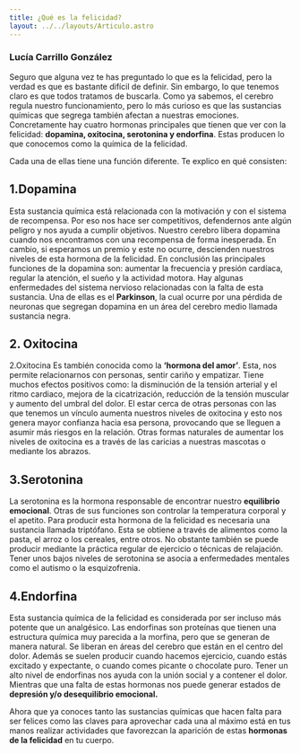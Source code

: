```yaml
---
title: ¿Qué es la felicidad?
layout: ../../layouts/Articulo.astro
---
```


### Lucía Carrillo González
Seguro que alguna vez te has preguntado lo que es la felicidad, pero la verdad es que es
bastante difícil de definir. Sin embargo, lo que tenemos claro es que todos tratamos de
buscarla. Como ya sabemos, el cerebro regula nuestro funcionamiento, pero lo más curioso
es que las sustancias químicas que segrega también afectan a nuestras emociones.
Concretamente hay cuatro hormonas principales que tienen que ver con la felicidad:
**dopamina, oxitocina, serotonina y endorfina**. Estas producen lo que conocemos como
la química de la felicidad.  
  
Cada una de ellas tiene una función diferente. Te explico en qué consisten:

## 1.Dopamina
Esta sustancia química está
relacionada con la motivación y con
el sistema de recompensa. Por eso
nos hace ser competitivos, defendernos
ante algún peligro y nos ayuda a
cumplir objetivos. Nuestro cerebro
libera dopamina cuando nos
encontramos con una recompensa de
forma inesperada. En cambio, si
esperamos un premio y este no ocurre,
descienden nuestros niveles de esta
hormona de la felicidad.
En conclusión las principales
funciones de la dopamina son:
aumentar la frecuencia y presión
cardíaca, regular la atención, el sueño
y la actividad motora.
Hay algunas enfermedades del sistema
nervioso relacionadas con la falta de
esta sustancia. Una de ellas es el
**Parkinson**, la cual ocurre por una
pérdida de neuronas que segregan
dopamina en un área del cerebro
medio llamada sustancia negra.

## 2. Oxitocina
2.Oxitocina
Es también conocida como la
**‘hormona del amor’**. Esta, nos
permite relacionarnos con personas,
sentir cariño y empatizar.
Tiene muchos efectos positivos como:
la disminución de la tensión arterial y
el ritmo cardiaco, mejora de la
cicatrización, reducción de la tensión
muscular y aumento del umbral del
dolor.
El estar cerca de otras personas con las
que tenemos un vínculo aumenta
nuestros niveles de oxitocina y esto nos
genera mayor confianza hacia esa
persona, provocando que se lleguen a
asumir más riesgos en la relación.
Otras formas naturales de aumentar
los niveles de oxitocina es a través de
las caricias a nuestras mascotas o
mediante los abrazos.

## 3.Serotonina
La serotonina es la hormona responsable
de encontrar nuestro **equilibrio
emocional**. Otras de sus funciones son
controlar la temperatura corporal y el
apetito.
Para producir esta hormona de la felicidad
es necesaria una sustancia llamada
triptófano. Esta se obtiene a través de
alimentos como la pasta, el arroz o los
cereales, entre otros. No obstante también
se puede producir mediante la práctica
regular de ejercicio o técnicas de
relajación.
Tener unos bajos niveles de serotonina se
asocia a enfermedades mentales como el
autismo o la esquizofrenia.

## 4.Endorfina
Esta sustancia química de la felicidad es
considerada por ser incluso más potente
que un analgésico.
Las endorfinas son proteínas que tienen
una estructura química muy parecida a la
morfina, pero que se generan de manera
natural. Se liberan en áreas del cerebro
que están en el centro del dolor. Además
se suelen producir cuando hacemos
ejercicio, cuando estás excitado y
expectante, o cuando comes picante o
chocolate puro.
Tener un alto nivel de endorfinas nos
ayuda con la unión social y a contener el
dolor. Mientras que una falta de estas
hormonas nos puede generar estados de
**depresión y/o desequilibrio
emocional.**

Ahora que ya conoces tanto las sustancias químicas que hacen falta para ser felices como las
claves para aprovechar cada una al máximo está en tus manos realizar actividades que
favorezcan la aparición de estas **hormonas de la felicidad** en tu cuerpo.